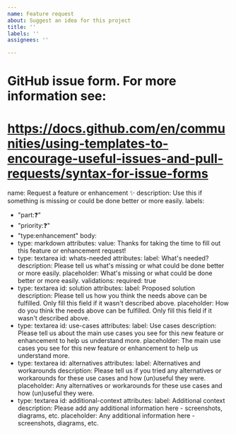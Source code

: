 ```yaml
---
name: Feature request
about: Suggest an idea for this project
title: ''
labels: ''
assignees: ''

---
```


# GitHub issue form. For more information see:
# https://docs.github.com/en/communities/using-templates-to-encourage-useful-issues-and-pull-requests/syntax-for-issue-forms

name: Request a feature or enhancement ✨
description: Use this if something is missing or could be done better or more easily.
labels:
  - "part:❓"
  - "priority:❓"
  - "type:enhancement"
body:
  - type: markdown
    attributes:
      value:
        Thanks for taking the time to fill out this feature or enhancement
        request!
  - type: textarea
    id: whats-needed
    attributes:
      label: What's needed?
      description:
        Please tell us what's missing or what could be done better or more easily.
      placeholder: What's missing or what could be done better or more easily.
    validations:
      required: true
  - type: textarea
    id: solution
    attributes:
      label: Proposed solution
      description:
        Please tell us how you think the needs above can be fulfilled. Only
        fill this field if it wasn't described above.
      placeholder:
        How do you think the needs above can be fulfilled. Only fill this field
        if it wasn't described above.
  - type: textarea
    id: use-cases
    attributes:
      label: Use cases
      description:
        Please tell us about the main use cases you see for this new feature or
        enhancement to help us understand more.
      placeholder:
        The main use cases you see for this new feature or enhancement to help
        us understand more.
  - type: textarea
    id: alternatives
    attributes:
      label: Alternatives and workarounds
      description:
        Please tell us if you tried any alternatives or workarounds for these
        use cases and how (un)useful they were.
      placeholder:
        Any alternatives or workarounds for these use cases and how (un)useful
        they were.
  - type: textarea
    id: additional-context
    attributes:
      label: Additional context
      description:
        Please add any additional information here - screenshots, diagrams, etc.
      placeholder: Any additional information here - screenshots, diagrams, etc.
